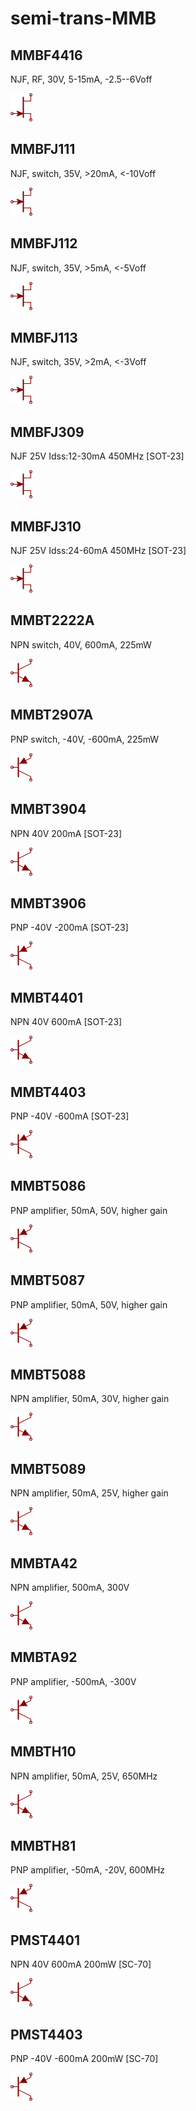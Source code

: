 # semi-trans-MMB

## MMBF4416
NJF, RF, 30V, 5-15mA, -2.5--6Voff

![MMBF4416__1__1](/images/semi-trans-misc__BSR56__1__1.png?raw=true) 

## MMBFJ111
NJF, switch, 35V, >20mA, <-10Voff

![MMBFJ111__1__1](/images/semi-trans-misc__J111__1__1.png?raw=true) 

## MMBFJ112
NJF, switch, 35V, >5mA, <-5Voff

![MMBFJ112__1__1](/images/semi-trans-misc__J111__1__1.png?raw=true) 

## MMBFJ113
NJF, switch, 35V, >2mA, <-3Voff

![MMBFJ113__1__1](/images/semi-trans-misc__J111__1__1.png?raw=true) 

## MMBFJ309
NJF 25V Idss:12-30mA 450MHz [SOT-23]

![MMBFJ309__1__1](/images/semi-trans-misc__J111__1__1.png?raw=true) 

## MMBFJ310
NJF 25V Idss:24-60mA 450MHz [SOT-23]

![MMBFJ310__1__1](/images/semi-trans-misc__J111__1__1.png?raw=true) 

## MMBT2222A
NPN switch, 40V, 600mA, 225mW

![MMBT2222A__1__1](/images/semi-trans-MMB__MMBT2222A__1__1.png?raw=true) 

## MMBT2907A
PNP switch, -40V, -600mA, 225mW

![MMBT2907A__1__1](/images/semi-trans-MMB__MMBT2907A__1__1.png?raw=true) 

## MMBT3904
NPN 40V 200mA [SOT-23]

![MMBT3904__1__1](/images/semi-trans-MMB__MMBT2222A__1__1.png?raw=true) 

## MMBT3906
PNP -40V -200mA [SOT-23]

![MMBT3906__1__1](/images/semi-trans-MMB__MMBT2907A__1__1.png?raw=true) 

## MMBT4401
NPN 40V 600mA [SOT-23]

![MMBT4401__1__1](/images/semi-trans-MMB__MMBT2222A__1__1.png?raw=true) 

## MMBT4403
PNP -40V -600mA [SOT-23]

![MMBT4403__1__1](/images/semi-trans-MMB__MMBT2907A__1__1.png?raw=true) 

## MMBT5086
PNP amplifier, 50mA, 50V, higher gain

![MMBT5086__1__1](/images/semi-trans-MMB__MMBT2907A__1__1.png?raw=true) 

## MMBT5087
PNP amplifier, 50mA, 50V, higher gain

![MMBT5087__1__1](/images/semi-trans-MMB__MMBT2907A__1__1.png?raw=true) 

## MMBT5088
NPN amplifier, 50mA, 30V, higher gain

![MMBT5088__1__1](/images/semi-trans-MMB__MMBT2222A__1__1.png?raw=true) 

## MMBT5089
NPN amplifier, 50mA, 25V, higher gain

![MMBT5089__1__1](/images/semi-trans-MMB__MMBT2222A__1__1.png?raw=true) 

## MMBTA42
NPN amplifier, 500mA, 300V

![MMBTA42__1__1](/images/semi-trans-MMB__MMBT2222A__1__1.png?raw=true) 

## MMBTA92
PNP amplifier, -500mA, -300V

![MMBTA92__1__1](/images/semi-trans-MMB__MMBT2907A__1__1.png?raw=true) 

## MMBTH10
NPN amplifier, 50mA, 25V, 650MHz

![MMBTH10__1__1](/images/semi-trans-MMB__MMBT2222A__1__1.png?raw=true) 

## MMBTH81
PNP amplifier, -50mA, -20V, 600MHz

![MMBTH81__1__1](/images/semi-trans-MMB__MMBT2907A__1__1.png?raw=true) 

## PMST4401
NPN 40V 600mA 200mW [SC-70]

![PMST4401__1__1](/images/semi-trans-MMB__MMBT2222A__1__1.png?raw=true) 

## PMST4403
PNP -40V -600mA 200mW [SC-70]

![PMST4403__1__1](/images/semi-trans-MMB__MMBT2907A__1__1.png?raw=true) 

